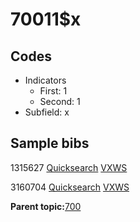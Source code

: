 # 70011$x

## Codes

-   Indicators
    -   First: 1
    -   Second: 1
-   Subfield: x

## Sample bibs

1315627 [Quicksearch](https://search.library.yale.edu/catalog/1315627) [VXWS](http://prodorbis.library.yale.edu:7014/vxws/GetHoldingsService?bibId=1315627)

3160704 [Quicksearch](https://search.library.yale.edu/catalog/3160704) [VXWS](http://prodorbis.library.yale.edu:7014/vxws/GetHoldingsService?bibId=3160704)

**Parent topic:**[700](../../tags/700/700.md)

